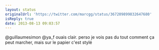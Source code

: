 ```yaml
---
layout: status
originalUrl: 'https://twitter.com/marcgg/status/367209899832647680'
isReply: true
date: 2013-08-13 09:03:57
---
```


@guillaumesimon @ya_f ouais clair. perso je vois pas du tout comment ça peut marcher, mais sur le papier c'est stylé
